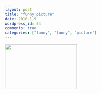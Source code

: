 ```yaml
---
layout: post
title: "funny picture"
date: 2010-1-9
wordpress_id: 54
comments: true
categories: ["funny", "funny", "picture"]
---
```

<meta name="_edit_last" content="1" />
<meta name="views" content="774" />
<a href="http://chillyc.info/wp-content/uploads/2010/01/nl7bt4vi.gif"><img class="aligncenter size-full wp-image-53" title="surprise" src="http://chillyc.info/wp-content/uploads/2010/01/nl7bt4vi.gif" alt="" width="230" height="145" /></a>
